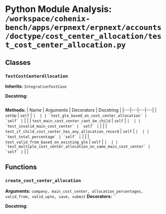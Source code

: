 # Python Module Analysis: `/workspace/cohenix-bench/apps/erpnext/erpnext/accounts/doctype/cost_center_allocation/test_cost_center_allocation.py`

## Classes

### `TestCostCenterAllocation`
**Inherits:** `IntegrationTestCase`


**Docstring:**
```

```

**Methods:**
| Name | Arguments | Decorators | Docstring |
|---|---|---|---|
| `setUp` | `self` | `` |  |
| `test_gle_based_on_cost_center_allocation` | `self` | `` |  |
| `test_main_cost_center_cant_be_child` | `self` | `` |  |
| `test_invalid_main_cost_center` | `self` | `` |  |
| `test_if_child_cost_center_has_any_allocation_record` | `self` | `` |  |
| `test_total_percentage` | `self` | `` |  |
| `test_valid_from_based_on_existing_gle` | `self` | `` |  |
| `test_multiple_cost_center_allocation_on_same_main_cost_center` | `self` | `` |  |





## Functions

### `create_cost_center_allocation`
**Arguments:** `company, main_cost_center, allocation_percentages, valid_from, valid_upto, save, submit`
**Decorators:** ``

**Docstring:**
```

```

